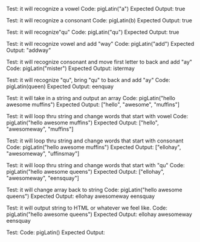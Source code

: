 
Test: it will recognize a vowel
Code: pigLatin("a")
Expected Output: true


Test: it will recognize a consonant
Code: pigLatin(b)
Expected Output: true

Test: it will recognize"qu"
Code: pigLatin("qu")
Expected Output: true

Test: it will recognize vowel and add "way"
Code: pigLatin("add")
Expected Output: "addway"

Test: it will recognize consonant and move first letter to back and add "ay"
Code: pigLatin("mister")
Expected Output: istermay

Test: it will recognize "qu", bring "qu" to back and add "ay"
Code: pigLatin(queen)
Expected Output: eenquay

Test: it will take in a string and output an array
Code: pigLatin("hello awesome muffins")
Expected Output: ["hello", "awesome", "muffins"]

Test: it will loop thru string and change words that start with vowel
Code: pigLatin("hello awesome muffins")
Expected Output: ["hello", "awesomeway", "muffins"]

Test: it will loop thru string and change words that start with consonant
Code: pigLatin("hello awesome muffins")
Expected Output: ["ellohay", "awesomeway", "uffinsmay"]

Test: it will loop thru string and change words that start with "qu"
Code: pigLatin("hello awesome queens")
Expected Output: ["ellohay", "awesomeway", "eensquay"]

Test: it will change array back to string
Code: pigLatin("hello awesome queens")
Expected Output: ellohay awesomeway eensquay

Test: it will output string to HTML or whatever we feel like.
Code: pigLatin("hello awesome queens")
Expected Output: ellohay awesomeway eensquay

Test: 
Code: pigLatin()
Expected Output:


